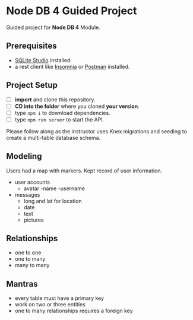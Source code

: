 # Node DB 4 Guided Project

Guided project for **Node DB 4** Module.

## Prerequisites

- [SQLite Studio](https://sqlitestudio.pl/index.rvt?act=download) installed.
- a rest client like [Insomnia](https://insomnia.rest/download/) or [Postman](https://www.getpostman.com/downloads/) installed.

## Project Setup

- [ ] **import** and clone this repository.
- [ ] **CD into the folder** where you cloned **your version**.
- [ ] type `npm i` to download dependencies.
- [ ] type `npm run server` to start the API.

Please follow along as the instructor uses Knex migrations and seeding to create a multi-table database schema.


## Modeling

Users had a map with markers. Kept record of user information. 

- user accounts
    - avatar
    -name
    -username
- messages
    - long and lat for location
    - date
    - text 
    - pictures

## Relationships

- one to one 
- one to many
- many to many

## Mantras

- every table must have a primary key
- work on two or three entities
- one to many relationships requires a foreign key

